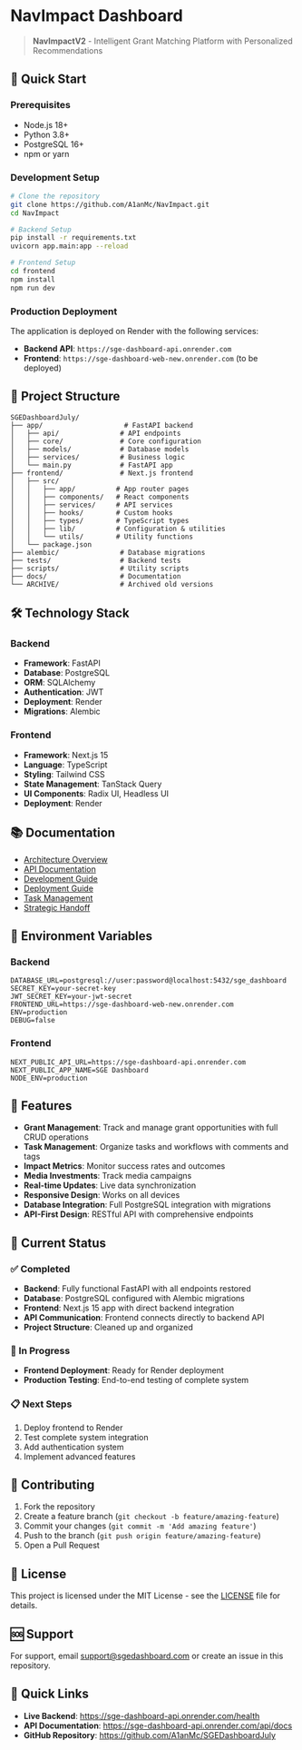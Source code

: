 # NavImpact Dashboard

> **NavImpactV2** - Intelligent Grant Matching Platform with Personalized Recommendations

<!-- Deployment trigger: Enhanced logo with gradients and glow effects -->

## 🚀 Quick Start

### Prerequisites
- Node.js 18+ 
- Python 3.8+
- PostgreSQL 16+
- npm or yarn

### Development Setup

```bash
# Clone the repository
git clone https://github.com/A1anMc/NavImpact.git
cd NavImpact

# Backend Setup
pip install -r requirements.txt
uvicorn app.main:app --reload

# Frontend Setup  
cd frontend
npm install
npm run dev
```

### Production Deployment

The application is deployed on Render with the following services:

- **Backend API**: `https://sge-dashboard-api.onrender.com`
- **Frontend**: `https://sge-dashboard-web-new.onrender.com` (to be deployed)

## 📁 Project Structure

```
SGEDashboardJuly/
├── app/                    # FastAPI backend
│   ├── api/               # API endpoints
│   ├── core/              # Core configuration
│   ├── models/            # Database models
│   ├── services/          # Business logic
│   └── main.py            # FastAPI app
├── frontend/              # Next.js frontend
│   ├── src/
│   │   ├── app/          # App router pages
│   │   ├── components/   # React components
│   │   ├── services/     # API services
│   │   ├── hooks/        # Custom hooks
│   │   ├── types/        # TypeScript types
│   │   ├── lib/          # Configuration & utilities
│   │   └── utils/        # Utility functions
│   └── package.json
├── alembic/               # Database migrations
├── tests/                 # Backend tests
├── scripts/               # Utility scripts
├── docs/                  # Documentation
└── ARCHIVE/               # Archived old versions
```

## 🛠️ Technology Stack

### Backend
- **Framework**: FastAPI
- **Database**: PostgreSQL
- **ORM**: SQLAlchemy
- **Authentication**: JWT
- **Deployment**: Render
- **Migrations**: Alembic

### Frontend
- **Framework**: Next.js 15
- **Language**: TypeScript
- **Styling**: Tailwind CSS
- **State Management**: TanStack Query
- **UI Components**: Radix UI, Headless UI
- **Deployment**: Render

## 📚 Documentation

- [Architecture Overview](./docs/architecture.md)
- [API Documentation](./docs/api/README.md)
- [Development Guide](./docs/development/README.md)
- [Deployment Guide](./docs/deployment/README.md)
- [Task Management](./docs/task_management.md)
- [Strategic Handoff](./docs/strategic_handoff.md)

## 🔧 Environment Variables

### Backend
```env
DATABASE_URL=postgresql://user:password@localhost:5432/sge_dashboard
SECRET_KEY=your-secret-key
JWT_SECRET_KEY=your-jwt-secret
FRONTEND_URL=https://sge-dashboard-web-new.onrender.com
ENV=production
DEBUG=false
```

### Frontend
```env
NEXT_PUBLIC_API_URL=https://sge-dashboard-api.onrender.com
NEXT_PUBLIC_APP_NAME=SGE Dashboard
NODE_ENV=production
```

## 🚀 Features

- **Grant Management**: Track and manage grant opportunities with full CRUD operations
- **Task Management**: Organize tasks and workflows with comments and tags
- **Impact Metrics**: Monitor success rates and outcomes
- **Media Investments**: Track media campaigns
- **Real-time Updates**: Live data synchronization
- **Responsive Design**: Works on all devices
- **Database Integration**: Full PostgreSQL integration with migrations
- **API-First Design**: RESTful API with comprehensive endpoints

## 🔄 Current Status

### ✅ Completed
- **Backend**: Fully functional FastAPI with all endpoints restored
- **Database**: PostgreSQL configured with Alembic migrations
- **Frontend**: Next.js 15 app with direct backend integration
- **API Communication**: Frontend connects directly to backend API
- **Project Structure**: Cleaned up and organized

### 🚧 In Progress
- **Frontend Deployment**: Ready for Render deployment
- **Production Testing**: End-to-end testing of complete system

### 📋 Next Steps
1. Deploy frontend to Render
2. Test complete system integration
3. Add authentication system
4. Implement advanced features

## 🤝 Contributing

1. Fork the repository
2. Create a feature branch (`git checkout -b feature/amazing-feature`)
3. Commit your changes (`git commit -m 'Add amazing feature'`)
4. Push to the branch (`git push origin feature/amazing-feature`)
5. Open a Pull Request

## 📄 License

This project is licensed under the MIT License - see the [LICENSE](LICENSE) file for details.

## 🆘 Support

For support, email support@sgedashboard.com or create an issue in this repository.

## 🔗 Quick Links

- **Live Backend**: https://sge-dashboard-api.onrender.com/health
- **API Documentation**: https://sge-dashboard-api.onrender.com/api/docs
- **GitHub Repository**: https://github.com/A1anMc/SGEDashboardJuly
